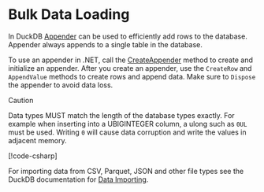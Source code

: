 # Bulk Data Loading

In DuckDB [Appender](https://duckdb.org/docs/data/appender) can be used to efficiently add rows to the database. Appender always appends to a single table in the database.

To use an appender in .NET, call the [CreateAppender](xref:DuckDB.NET.Data.DuckDBConnection.CreateAppender(System.String)) method to create and initialize an appender. After you create an appender, use the `CreateRow` and `AppendValue` methods to create rows and append data. Make sure to `Dispose` the appender to avoid data loss.

> [!CAUTION]
> Data types MUST match the length of the database types exactly. For example when inserting into a UBIGINTEGER column, a ulong such as `0UL` must be used. Writing `0` will cause data corruption and write the values in adjacent memory.

[!code-csharp[](../code/ManagedAppender.cs)]

For importing data from CSV, Parquet, JSON and other file types see the DuckDB documentation for [Data Importing](https://duckdb.org/docs/data/overview).
